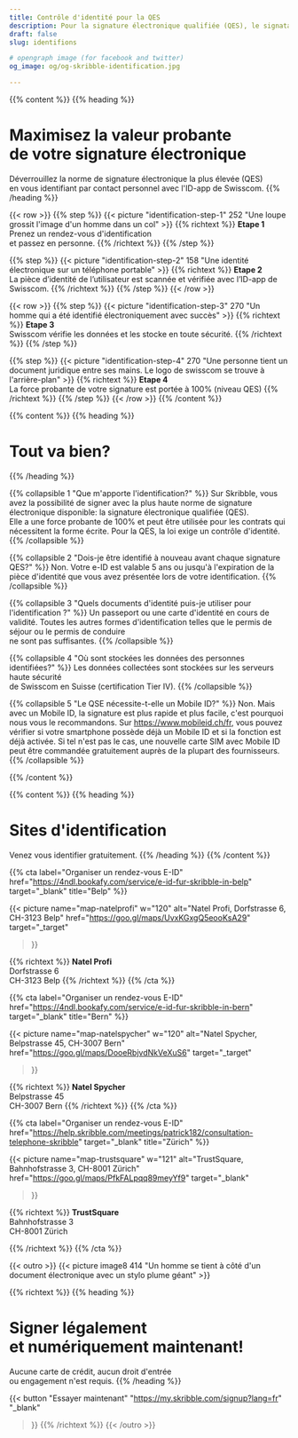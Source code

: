 ```yaml
---
title: Contrôle d'identité pour la QES
description: Pour la signature électronique qualifiée (QES), le signataire doit prouver son identité. Skribble vous aidera.
draft: false
slug: identifions

# opengraph image (for facebook and twitter)
og_image: og/og-skribble-identification.jpg

---
```


{{% content %}}
{{% heading %}}
# Maximisez la valeur probante <br class="hide-for-mobile">de votre signature électronique
Déverrouillez la norme de signature électronique la plus élevée (QES) <br class="hide-for-mobile">en vous identifiant par contact personnel avec l'ID-app de Swisscom. 
{{% /heading %}}

{{< row >}}
{{% step %}}
{{< picture "identification-step-1" 252 "Une loupe grossit l'image d'un homme dans un col" >}}
{{% richtext %}}
**Etape 1**<br>
Prenez un rendez-vous d'identification <br class="hide-for-mobile">et passez en personne.
{{% /richtext %}}
{{% /step %}}

{{% step %}}
{{< picture "identification-step-2" 158 "Une identité électronique sur un téléphone portable" >}}
{{% richtext %}}
**Etape 2**<br>
La pièce d’identité de l’utilisateur est scannée et vérifiée avec l’ID-app de Swisscom.
{{% /richtext %}}
{{% /step %}}
{{< /row >}}

{{< row >}}
{{% step %}}
{{< picture "identification-step-3" 270 "Un homme qui a été identifié électroniquement avec succès" >}}
{{% richtext %}}
**Etape 3**<br>
Swisscom vérifie les données et les stocke en toute sécurité.
{{% /richtext %}}
{{% /step %}}

{{% step %}}
{{< picture "identification-step-4" 270 "Une personne tient un document juridique entre ses mains. Le logo de swisscom se trouve à l'arrière-plan" >}}
{{% richtext %}}
**Etape 4**<br>
La force probante de votre signature est portée à 100% (niveau QES)
{{% /richtext %}}
{{% /step %}}
{{< /row >}}
{{% /content %}}

[//]: # (--------------------------------------------------------------------------------------------------------------)

{{% content %}}
{{% heading %}}
# Tout va bien?
{{% /heading %}}

{{% collapsible 1 "Que m'apporte l'identification?" %}}
Sur Skribble, vous avez la possibilité de signer avec la plus haute norme de signature électronique disponible: la signature électronique qualifiée (QES). <br class="hide-for-mobile">Elle a une force probante de 100% et peut être utilisée pour les contrats qui nécessitent la forme écrite. Pour la QES, la loi exige un contrôle d'identité. 
{{% /collapsible %}}

{{% collapsible 2 "Dois-je être identifié à nouveau avant chaque signature QES?" %}}
Non. Votre e-ID est valable 5 ans ou jusqu'à l'expiration de la pièce d'identité que vous avez présentée lors de votre identification.
{{% /collapsible %}}

{{% collapsible 3 "Quels documents d'identité puis-je utiliser pour l'identification ?" %}}
Un passeport ou une carte d'identité en cours de validité. Toutes les autres formes d'identification telles que le permis de séjour ou le permis de conduire <br class="hide-for-mobile">ne sont pas suffisantes.
{{% /collapsible %}}

{{% collapsible 4 "Où sont stockées les données des personnes identifiées?" %}}
Les données collectées sont stockées sur les serveurs haute sécurité <br class="hide-for-mobile">de Swisscom en Suisse (certification Tier IV).
{{% /collapsible %}}

{{% collapsible 5 "Le QSE nécessite-t-elle un Mobile ID?" %}}
Non. Mais avec un Mobile ID, la signature est plus rapide et plus facile, c'est pourquoi nous vous le recommandons. Sur https://www.mobileid.ch/fr, vous pouvez vérifier si votre smartphone possède déjà un Mobile ID et si la fonction est déjà activée. Si tel n'est pas le cas, une nouvelle carte SIM avec Mobile ID peut être commandée gratuitement auprès de la plupart des fournisseurs.
{{% /collapsible %}}

{{% /content %}}

[//]: # (--------------------------------------------------------------------------------------------------------------)

{{% content %}}
{{% heading %}}
# Sites d'identification
Venez vous identifier gratuitement.
{{% /heading %}}
{{% /content %}}


{{% cta
  label="Organiser un rendez-vous E-ID"
  href="https://4ndl.bookafy.com/service/e-id-fur-skribble-in-belp"
  target="_blank"
  title="Belp"
%}}

{{< picture
  name="map-natelprofi"
  w="120"
  alt="Natel Profi, Dorfstrasse 6, CH-3123 Belp"
  href="https://goo.gl/maps/UvxKGxgQ5eooKsA29"
  target="_target"
>}}

{{% richtext %}}
**Natel Profi**<br>
Dorfstrasse 6<br>
CH-3123 Belp
{{% /richtext %}}
{{% /cta %}}


{{% cta
  label="Organiser un rendez-vous E-ID"
  href="https://4ndl.bookafy.com/service/e-id-fur-skribble-in-bern"
  target="_blank"
  title="Bern"
%}}

{{< picture
  name="map-natelspycher"
  w="120"
  alt="Natel Spycher, Belpstrasse 45, CH-3007 Bern"
  href="https://goo.gl/maps/DooeRbjvdNkVeXuS6"
  target="_target"
>}}

{{% richtext %}}
**Natel Spycher**<br>
Belpstrasse 45<br>
CH-3007 Bern
{{% /richtext %}}
{{% /cta %}}


{{% cta
  label="Organiser un rendez-vous E-ID"
  href="https://help.skribble.com/meetings/patrick182/consultation-telephone-skribble"
  target="_blank"
  title="Zürich"
%}}

{{< picture
  name="map-trustsquare"
  w="121"
  alt="TrustSquare, Bahnhofstrasse 3, CH-8001 Zürich"
  href="https://goo.gl/maps/PfkFALpqq89meyYf9"
  target="_blank"
>}}

{{% richtext %}}
**TrustSquare**<br>
Bahnhofstrasse 3<br>
CH-8001 Zürich

{{% /richtext %}}
{{% /cta %}}

[//]: # (--------------------------------------------------------------------------------------------------------------)

{{< outro >}}
{{< picture image8 414 "Un homme se tient à côté d'un document électronique avec un stylo plume géant" >}}

{{% richtext %}}
{{% heading %}}
# Signer légalement <br class="hide-for-mobile">et numériquement maintenant!
Aucune carte de crédit, aucun droit d'entrée <br class="hide-for-mobile">ou engagement n'est requis.
{{% /heading %}}

{{< button
  "Essayer maintenant"
  "https://my.skribble.com/signup?lang=fr"
  "_blank"
>}}
{{% /richtext %}}
{{< /outro >}}